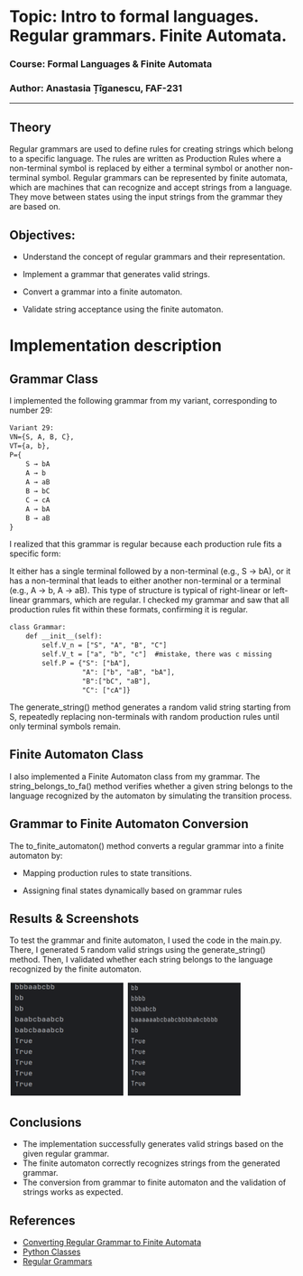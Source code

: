 # Topic: Intro to formal languages. Regular grammars. Finite Automata.


### Course: Formal Languages & Finite Automata
### Author: Anastasia Țîganescu, FAF-231

----

## Theory
Regular grammars  are used to define rules for creating strings which
belong to a specific language. The rules are written as Production Rules
where a non-terminal symbol is replaced by either a terminal symbol or another non-terminal symbol. 
Regular grammars can be represented by finite automata, which are machines that can recognize
and accept strings from a language. They move between states using the input strings from the grammar they are based on.


## Objectives:

* Understand the concept of regular grammars and their representation.

* Implement a grammar that generates valid strings.

* Convert a grammar into a finite automaton.

* Validate string acceptance using the finite automaton.

# Implementation description

## Grammar Class
I implemented the following grammar from my variant, corresponding to number 29: 

```
Variant 29:
VN={S, A, B, C},
VT={a, b}, 
P={ 
    S → bA     
    A → b    
    A → aB   
    B → bC    
    C → cA
    A → bA
    B → aB
}
```
I realized that this grammar is regular because each production rule fits a specific form:

It either has a single terminal followed by a non-terminal (e.g., S → bA), or
it has a non-terminal that leads to either another non-terminal or a terminal (e.g., A → b, A → aB).
This type of structure is typical of right-linear or left-linear grammars, which are regular. I checked my grammar and saw that all production rules fit within these formats, confirming it is regular.
```
class Grammar:
    def __init__(self):
        self.V_n = ["S", "A", "B", "C"]
        self.V_t = ["a", "b", "c"]  #mistake, there was c missing
        self.P = {"S": ["bA"],
                  "A": ["b", "aB", "bA"],
                  "B":["bC", "aB"],
                  "C": ["cA"]}

```

The generate_string() method generates a random valid string starting from S, repeatedly replacing non-terminals with random production rules until only terminal symbols remain.

## Finite Automaton Class

I also implemented a Finite Automaton class from my grammar. 
The string_belongs_to_fa() method verifies whether a given string belongs to the language recognized by the automaton by simulating the transition process.

## Grammar to Finite Automaton Conversion
The to_finite_automaton() method converts a regular grammar into a finite automaton by:

* Mapping production rules to state transitions.

* Assigning final states dynamically based on grammar rules

## Results & Screenshots 
To test the grammar and finite automaton, I used the code in the main.py.
There, I generated 5 random valid strings using the generate_string() method. Then, I validated whether each string belongs to the language recognized by the finite automaton.

<img src="./img.png" alt="Example 1" width="200" height="200" style="border: 2px solid white;">
<img src="./img_1.png" alt="Example 2" width="200" height="200" style="border: 2px solid white;">


## Conclusions
* The implementation successfully generates valid strings based on the given regular grammar.
* The finite automaton correctly recognizes strings from the generated grammar.
* The conversion from grammar to finite automaton and the validation of strings works as expected.

## References
* [Converting Regular Grammar to Finite Automata ](https://www.youtube.com/watch?v=frzs_IWiiqQ)
* [Python Classes](https://realpython.com/python-classes/)
* [Regular Grammars](https://www.geeksforgeeks.org/regular-grammar-model-regular-grammars/)